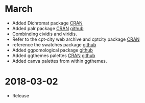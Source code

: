 # March

* Added Dichromat package [CRAN](https://cran.r-project.org/web/packages/dichromat/index.html)
* Added palr package [CRAN](https://cran.r-project.org/web/packages/palr/index.html) [github](https://github.com/AustralianAntarcticDivision/palr) 
* Combinding cividis and viridis.
* Refer to the cpt-city web archive and cptcity package [CRAN](https://cran.r-project.org/web/packages/cptcity/index.html)
* reference the swatches package [github](https://github.com/hrbrmstr/swatches)
* Added ggpomological package [github](https://github.com/gadenbuie/ggpomological)
* Added ggthemes palettes [CRAN](https://cran.rstudio.com/web/packages/ggthemes/) [github](https://github.com/jrnold/ggthemes)
* Added canva palettes from within ggthemes.

# 2018-03-02

* Release